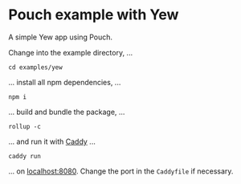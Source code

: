 # Pouch example with Yew

A simple Yew app using Pouch.

Change into the example directory, ...
```shell
cd examples/yew
```

... install all npm dependencies, ...
```shell
npm i
```

... build and bundle the package, ...
```shell
rollup -c
```

... and run it with [Caddy](https://caddyserver.com/) ...
```shell
caddy run
```

... on [localhost:8080](http://localhost:8080). Change the port in the <code>Caddyfile</code> if necessary.

